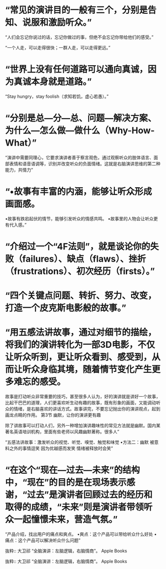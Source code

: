 # “常见的演讲目的一般有三个，分别是告知、说服和激励听众。”

“人们会忘记你说过的话，忘记你做过的事，但绝不会忘记你带给他们的感受。”

“一个人走，可以走得很快；一群人走，可以走得更远。”

# “世界上没有任何道路可以通向真诚，因为真诚本身就是道路。”

“Stay hungry，stay foolish（求知若饥，虚心若愚）。”

# “分别是总—分—总、问题—解决方案、为什么—怎么做—做什么（Why-How-What）”

“演讲中需要同理心，它要求演讲者善于察言观色，通过观察听众的肢体语言、面部表情和语音语调等，识别并改变听众的负面情绪。这就是右脑演讲思维的第二种能力，共情力”

 # “•故事有丰富的内涵，能够让听众形成画面感。
•故事有跌宕起伏的情节，能够引发听众的情感共鸣。
•故事里的人物会让听众更有代入感。”

# “介绍过一个“4F法则”，就是谈论你的失败（failures）、缺点（flaws）、挫折（frustrations）、初次经历（firsts）。”

# “四个关键点问题、转折、努力、改变，打造一个皮克斯电影般的故事。”

# “用五感法讲故事，通过对细节的描绘，将我们的演讲转化为一部3D电影，不仅让听众听到，更让听众看到、感受到，从而让听众身临其境，随着情节变化产生更多难忘的感受。
故事是打动听众非常重要的技巧，甚至很多人认为，好的演讲就是讲好一个故事，比起干巴巴的道理，人们更喜欢听生动有趣的故事，既有形象的画面，又能调动听众的情绪，是右脑喜欢的讲话方式。故事讲完，不要忘记抛出你的演讲观点，起到画龙点睛的作用。
第3节 幽默，让你的演讲更有趣

除了讲故事可以打动人们，另外一种增加演讲趣味性的常见方法就是幽默。国内某著名英语培训机构，里面有些老师以风趣幽默著称。很多人”

“五感法讲故事：激发听众的视觉、听觉、嗅觉、触觉和味觉
•方法二：幽默
被意料之外的事情逗笑
因为优越感而发笑
情绪被释放时会笑”

# “在这个“现在—过去—未来”的结构中，“现在”的目的是在现场表示感谢，“过去”是演讲者回顾过去的经历和取得的成绩，“未来”则是演讲者带领听众一起憧憬未来，营造气氛。”

“产品介绍，找出用户的痛点和爽点。
•爽点：这个产品可以带给听众什么好处
•痛点：这个产品可以解决听众什么问题”

抜粋:: 大卫祁  “全脑演讲：左脑逻辑，右脑情商”。 Apple Books  

抜粋:: 大卫祁  “全脑演讲：左脑逻辑，右脑情商”。 Apple Books  
